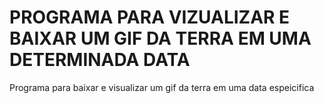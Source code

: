 # PROGRAMA PARA VIZUALIZAR E BAIXAR UM GIF DA TERRA EM UMA DETERMINADA DATA
Programa para baixar e visualizar um gif da terra em uma data espeicifica
